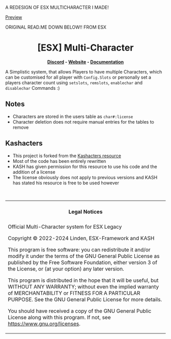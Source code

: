 A REDESIGN OF ESX MULTICHARACTER I MADE! 

[Preview](https://imgur.com/a/6jigfWg)

ORIGINAL READ.ME DOWN BELOW!! FROM ESX

<h1 align='center'>[ESX] Multi-Character</a></h1><p align='center'><b><a href='https://discord.esx-framework.org/'>Discord</a> - <a href='https://esx-framework.org/'>Website</a> - <a href='https://docs.esx-legacy.com/'>Documentation</a></b></h5>

A Simplistic system, that allows Players to have multiple Characters, which can be customised for all player with `Config.Slots` or personally set a players character count using `setslots`, `remslots`, `enablechar` and `disablechar` Commands :)

## Notes

- Characters are stored in the users table as `char#:license`
- Character deletion does not require manual entries for the tables to remove

## Kashacters

- This project is forked from the [Kashacters resource](https://github.com/FiveEYZ/esx_kashacter)
- Most of the code has been entirely rewritten
- KASH has given permission for this resource to use his code and the addition of a license
- The license obviously does not apply to previous versions and KASH has stated his resource is free to be used however

<br>
<table><tr><td><h4 align='center'>Legal Notices</h4></tr></td>
<tr><td>
Official Multi-Character system for ESX Legacy

Copyright © 2022-2024 Linden, ESX-Framework and KASH

This program is free software: you can redistribute it and/or modify
it under the terms of the GNU General Public License as published by
the Free Software Foundation, either version 3 of the License, or
(at your option) any later version.

This program is distributed in the hope that it will be useful,
but WITHOUT ANY WARRANTY; without even the implied warranty of
MERCHANTABILITY or FITNESS FOR A PARTICULAR PURPOSE.  See the
GNU General Public License for more details.

You should have received a copy of the GNU General Public License
along with this program.  If not, see <https://www.gnu.org/licenses>.
</td></tr></table>
